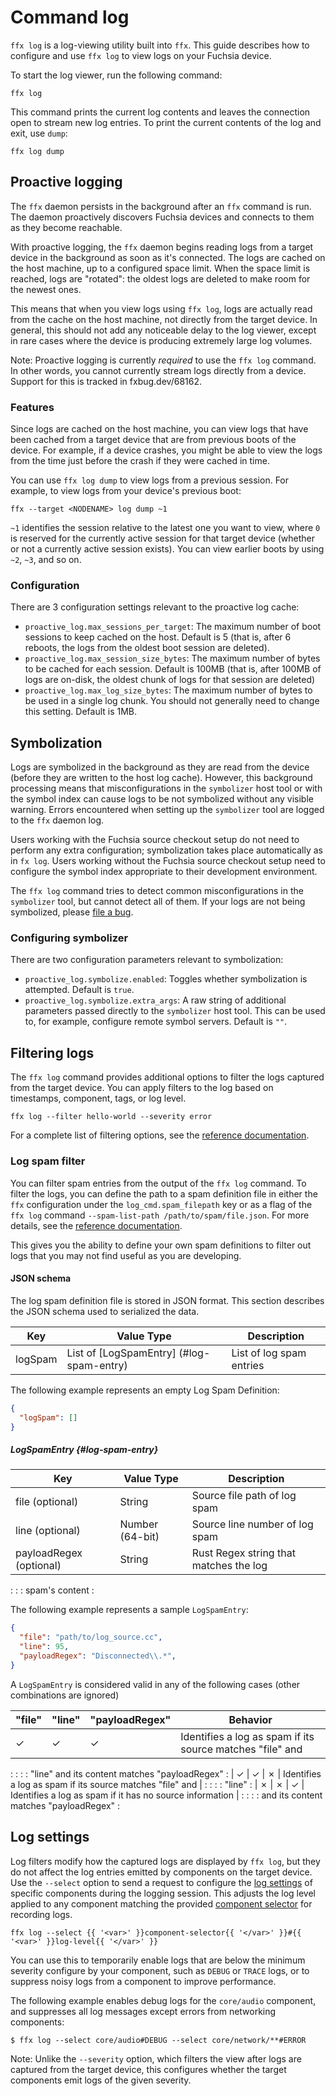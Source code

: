 # Command log

`ffx log` is a log-viewing utility built into `ffx`. This guide describes how to
configure and use `ffx log` to view logs on your Fuchsia device.

To start the log viewer, run the following command:

```posix-terminal
ffx log
```

This command prints the current log contents and leaves the connection open to
stream new log entries. To print the current contents of the log and exit, use `dump`:

```posix-terminal
ffx log dump
```

## Proactive logging

The `ffx` daemon persists in the background after an `ffx` command is run. The daemon proactively
discovers Fuchsia devices and connects to them as they become reachable.

With proactive logging, the `ffx` daemon begins reading logs from a target device in the background
as soon as it's connected. The logs are cached on the host machine, up to a configured space limit.
When the space limit is reached, logs are "rotated": the oldest logs are deleted to make room for
the newest ones.

This means that when you view logs using `ffx log`, logs are actually read from the cache on the
host machine, not directly from the target device. In general, this should not add any noticeable
delay to the log viewer, except in rare cases where the device is producing extremely large log
volumes.

Note: Proactive logging is currently _required_ to use the `ffx log` command. In other words, you
cannot currently stream logs directly from a device. Support for this is tracked in fxbug.dev/68162.

### Features

Since logs are cached on the host machine, you can view logs that have been cached from a target
device that are from previous boots of the device. For example, if a device crashes, you might be
able to view the logs from the time just before the crash if they were cached in time.

You can use `ffx log dump` to view logs from a previous session. For example, to view logs from your
device's previous boot:

```posix-terminal
ffx --target <NODENAME> log dump ~1
```

`~1` identifies the session relative to the latest one you want to view, where `0` is reserved for
the currently active session for that target device (whether or not a currently active session exists). You
can view earlier boots by using `~2`, `~3`, and so on.

### Configuration

There are 3 configuration settings relevant to the proactive log cache:

- `proactive_log.max_sessions_per_target`: The maximum number of boot sessions to keep cached on the
  host. Default is 5 (that is, after 6 reboots, the logs from the oldest boot session are deleted).
- `proactive_log.max_session_size_bytes`: The maximum number of bytes to be cached for each session.
  Default is 100MB (that is, after 100MB of logs are on-disk, the oldest chunk of logs for that
  session are deleted)
- `proactive_log.max_log_size_bytes`: The maximum number of bytes to be used in a single log chunk.
  You should not generally need to change this setting. Default is 1MB.

## Symbolization

Logs are symbolized in the background as they are read from the device (before they are written to
the host log cache). However, this background processing means that misconfigurations in the
`symbolizer` host tool or with the symbol index can cause logs to be not symbolized without any
visible warning. Errors encountered when setting up the `symbolizer` tool are logged to the `ffx`
daemon log.

Users working with the Fuchsia source checkout setup do not need to perform any extra configuration;
symbolization takes place automatically as in `fx log`. Users working without the Fuchsia source
checkout setup need to configure the symbol index appropriate to their development environment.

The `ffx log` command tries to detect common misconfigurations in the `symbolizer` tool, but cannot
detect all of them. If your logs are not being symbolized, please
[file a bug](https://bugs.fuchsia.dev/p/fuchsia/issues/entry?template=ffx+User+Bug).

### Configuring symbolizer

There are two configuration parameters relevant to symbolization:

- `proactive_log.symbolize.enabled`: Toggles whether symbolization is attempted. Default is `true`.
- `proactive_log.symbolize.extra_args`: A raw string of additional parameters passed directly to the
  `symbolizer` host tool. This can be used to, for example, configure remote symbol servers. Default
  is `""`.

## Filtering logs

The `ffx log` command provides additional options to filter the logs captured from the target
device. You can apply filters to the log based on timestamps, component, tags, or log level.

```posix-terminal
ffx log --filter hello-world --severity error
```

For a complete list of filtering options, see the [reference documentation][ffx-reference].

### Log spam filter

You can filter spam entries from the output of the `ffx log` command. To filter the logs, you can define
the path to a spam definition file in either the `ffx` configuration under the `log_cmd.spam_filepath`
key or as a flag of the `ffx log` command `--spam-list-path /path/to/spam/file.json`. For more details,
see the [reference documentation][ffx-reference].

This gives you the ability to define your own spam definitions to filter out logs that you may not find
useful as you are developing.

#### JSON schema

The log spam definition file is stored in JSON format. This section describes the JSON schema used
to serialized the data.

| Key      | Value Type                               | Description                               |
| -------- | ---------------------------------------- | ----------------------------------------- |
| logSpam  | List of [LogSpamEntry] (#log-spam-entry) | List of log spam entries                  |

The following example represents an empty Log Spam Definition:

```json
{
  "logSpam": []
}
```

##### LogSpamEntry {#log-spam-entry}

| Key                     | Value Type               | Description                                |
| ----------------------- | ------------------------ | ------------------------------------------ |
| file (optional)         | String                   | Source file path of log spam               |
| line (optional)         | Number (64-bit)          | Source line number of log spam             |
| payloadRegex (optional) | String                   | Rust Regex string that matches the log     |
:                         :                          : spam's content                             :

The following example represents a sample `LogSpamEntry`:

```json
{
  "file": "path/to/log_source.cc",
  "line": 95,
  "payloadRegex": "Disconnected\\.*",
}
```

A `LogSpamEntry` is considered valid in any of the following cases (other combinations are
ignored)

| "file"  | "line"  | "payloadRegex" | Behavior                                                   |
| ------- | ------- | -------------- | ---------------------------------------------------------- |
| ✓       | ✓       | ✓              | Identifies a log as spam if its source matches "file" and  |
:         :         :                : "line" and its content matches "payloadRegex"              :
| ✓       | ✓       | ✗              | Identifies a log as spam if its source matches "file" and  |
:         :         :                : "line"                                                     :
| ✗       | ✗       | ✓              | Identifies a log as spam if it has no source information   |
:         :         :                : and its content matches "payloadRegex"                     :

## Log settings

Log filters modify how the captured logs are displayed by `ffx log`, but they do not affect the
log entries emitted by components on the target device. Use the `--select` option to send a
request to configure the [log settings][fidl-logsettings] of specific components during the
logging session. This adjusts the log level applied to any component matching the provided
[component selector][component-select] for recording logs.

```posix-terminal
ffx log --select {{ '<var>' }}component-selector{{ '</var>' }}#{{ '<var>' }}log-level{{ '</var>' }}
```

You can use this to temporarily enable logs that are below the minimum severity configure by your
component, such as `DEBUG` or `TRACE` logs, or to suppress noisy logs from a component to improve
performance.

The following example enables debug logs for the `core/audio` component, and suppresses all log
messages except errors from networking components:

```none {:.devsite-disable-click-to-copy}
$ ffx log --select core/audio#DEBUG --select core/network/**#ERROR
```

Note: Unlike the `--severity` option, which filters the view after logs are captured from the
target device, this configures whether the target components emit logs of the given severity.

[component-select]: /docs/development/tools/ffx/commands/component-select.md
[ffx-reference]: https://fuchsia.dev/reference/tools/sdk/ffx
[fidl-logsettings]: https://fuchsia.dev/reference/fidl/fuchsia.diagnostics#LogSettings
